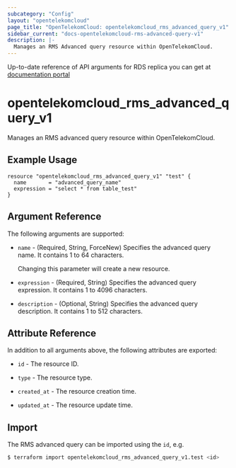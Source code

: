 ```yaml
---
subcategory: "Config"
layout: "opentelekomcloud"
page_title: "OpenTelekomCloud: opentelekomcloud_rms_advanced_query_v1"
sidebar_current: "docs-opentelekomcloud-rms-advanced-query-v1"
description: |-
  Manages an RMS Advanced query resource within OpenTelekomCloud.
---
```


Up-to-date reference of API arguments for RDS replica you can get at
[documentation portal](https://docs.otc.t-systems.com/config/api-ref/apis/advanced_queries/index.html)

# opentelekomcloud_rms_advanced_query_v1

Manages an RMS advanced query resource within OpenTelekomCloud.

## Example Usage

```hcl
resource "opentelekomcloud_rms_advanced_query_v1" "test" {
  name       = "advanced_query_name"
  expression = "select * from table_test"
}
```

## Argument Reference

The following arguments are supported:

* `name` - (Required, String, ForceNew) Specifies the advanced query name. It contains 1 to 64 characters.

  Changing this parameter will create a new resource.

* `expression` - (Required, String) Specifies the advanced query expression. It contains 1 to 4096 characters.

* `description` - (Optional, String) Specifies the advanced query description. It contains 1 to 512 characters.

## Attribute Reference

In addition to all arguments above, the following attributes are exported:

* `id` - The resource ID.

* `type` - The resource type.

* `created_at` - The resource creation time.

* `updated_at` - The resource update time.

## Import

The RMS advanced query can be imported using the `id`, e.g.

```bash
$ terraform import opentelekomcloud_rms_advanced_query_v1.test <id>
```
